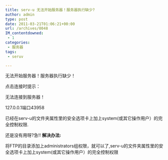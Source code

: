 ```yaml
---
title: serv-u 无法开始服务器！服务器执行缺少?
author: admin
type: post
date: 2011-03-21T01:06:21+00:00
url: /archives/8048
IM_contentdowned:
 - 1
categories:
 - 服务器
tags:
 - seruv

---
```


无法开始服务器！服务器执行缺少！

点击连接时提示：

无法连接到服务器！

127.0.0.1端口43958

已经在serv-u的文件夹属性里的安全选项卡上加上system(或其它操作用户）的完全控制权限.

还是没有用呀?急!! **解决办法:**

将FTP的目录添加上administrators组权限，就可以了,serv-u的文件夹属性里的安全选项卡上加上system(或其它操作用户）的完全控制权限